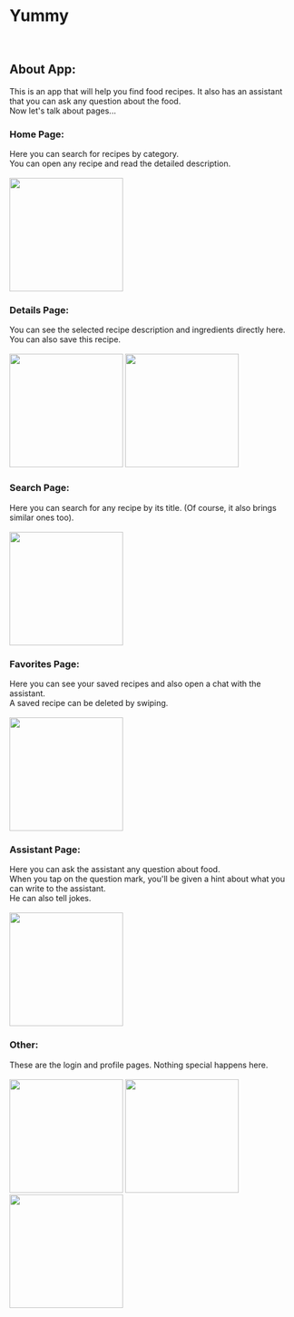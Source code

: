 # Yummy

</br>

## About App:
This is an app that will help you find food recipes. It also has an assistant that you can ask any question about the food. 
</br>
Now let's talk about pages...

### Home Page:
Here you can search for recipes by category.
</br>You can open any recipe and read the detailed description.
</br></br>
<img src="https://user-images.githubusercontent.com/107555010/187069737-c1a243aa-ef40-4303-b0db-2b64da2f93dc.jpg" width="200">

### Details Page:
You can see the selected recipe description and ingredients directly here.
</br>You can also save this recipe.
</br></br>
<img src="https://user-images.githubusercontent.com/107555010/187070306-065aa9d9-9276-46c0-87a3-b6164f4dc163.jpg" width="200">
<img src="https://user-images.githubusercontent.com/107555010/187070236-bb058016-fe9d-4f28-850b-4fd8d782823c.jpg" width="200">

### Search Page:
Here you can search for any recipe by its title. (Of course, it also brings similar ones too).
</br></br>
<img src="https://user-images.githubusercontent.com/107555010/187071039-9cd49994-7ae4-4f14-ae85-ef89771fb246.jpg" width="200">

### Favorites Page:
Here you can see your saved recipes and also open a chat with the assistant.
</br>
A saved recipe can be deleted by swiping.
</br></br>
<img src="https://user-images.githubusercontent.com/107555010/187070615-489a1494-a375-4070-b13a-ad91b1f113ca.jpg" width="200">

### Assistant Page:
Here you can ask the assistant any question about food.
</br>
When you tap on the question mark, you'll be given a hint about what you can write to the assistant.
</br>
He can also tell jokes.
</br></br>
<img src="https://user-images.githubusercontent.com/107555010/187070879-d10e610a-f62f-477c-b862-8642bf402267.jpg" width="200">

### Other:
These are the login and profile pages. Nothing special happens here.
</br></br>
<img src="https://user-images.githubusercontent.com/107555010/187071330-8f71b885-3ba9-48bc-a5eb-aa31eef4864c.jpg" width="200">
<img src="https://user-images.githubusercontent.com/107555010/187071335-14e5c7e9-c6bf-4649-98f4-1322226ad588.jpg" width="200">
<img src="https://user-images.githubusercontent.com/107555010/187071340-2f473d0f-c664-48a2-bdc3-6490cbac52c0.jpg" width="200">
